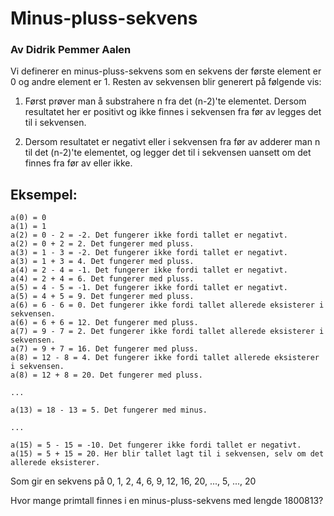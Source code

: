 # Minus-pluss-sekvens

### Av Didrik Pemmer Aalen

Vi definerer en minus-pluss-sekvens som en sekvens der første element er 0 og andre element er 1. Resten av sekvensen blir generert på følgende vis:

1. Først prøver man å substrahere n fra det (n-2)'te elementet. Dersom resultatet her er positivt og ikke finnes i sekvensen fra før av legges det til i sekvensen.

2. Dersom resultatet er negativt eller i sekvensen fra før av adderer man n til det (n-2)'te elementet, og legger det til i sekvensen uansett om det finnes fra før av eller ikke.

## Eksempel:
```
a(0) = 0
a(1) = 1
a(2) = 0 - 2 = -2. Det fungerer ikke fordi tallet er negativt.
a(2) = 0 + 2 = 2. Det fungerer med pluss.
a(3) = 1 - 3 = -2. Det fungerer ikke fordi tallet er negativt.
a(3) = 1 + 3 = 4. Det fungerer med pluss.
a(4) = 2 - 4 = -1. Det fungerer ikke fordi tallet er negativt.
a(4) = 2 + 4 = 6. Det fungerer med pluss.
a(5) = 4 - 5 = -1. Det fungerer ikke fordi tallet er negativt.
a(5) = 4 + 5 = 9. Det fungerer med pluss.
a(6) = 6 - 6 = 0. Det fungerer ikke fordi tallet allerede eksisterer i sekvensen.
a(6) = 6 + 6 = 12. Det fungerer med pluss.
a(7) = 9 - 7 = 2. Det fungerer ikke fordi tallet allerede eksisterer i sekvensen.
a(7) = 9 + 7 = 16. Det fungerer med pluss.
a(8) = 12 - 8 = 4. Det fungerer ikke fordi tallet allerede eksisterer i sekvensen.
a(8) = 12 + 8 = 20. Det fungerer med pluss.

...

a(13) = 18 - 13 = 5. Det fungerer med minus.

...

a(15) = 5 - 15 = -10. Det fungerer ikke fordi tallet er negativt.
a(15) = 5 + 15 = 20. Her blir tallet lagt til i sekvensen, selv om det allerede eksisterer.
```
Som gir en sekvens på 0, 1, 2, 4, 6, 9, 12, 16, 20, ..., 5, ..., 20

Hvor mange primtall finnes i en minus-pluss-sekvens med lengde 1800813?
